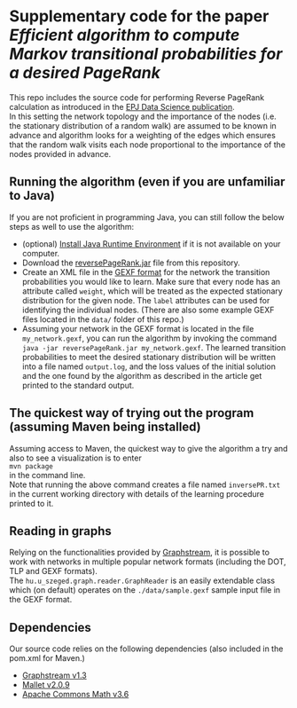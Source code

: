 # Supplementary code for the paper _Efficient algorithm to compute Markov transitional probabilities for a desired PageRank_

This repo includes the source code for performing Reverse PageRank calculation as introduced in the [EPJ Data Science publication](https://epjdatascience.springeropen.com/articles/10.1140/epjds/s13688-020-00240-z).  
In this setting the network topology and the importance of the nodes (i.e. the stationary distribution of a random walk) are assumed to be known in advance and algorithm looks for a weighting of the edges which ensures that the random walk visits each node proportional to the importance of the nodes provided in advance.

## Running the algorithm (even if you are unfamiliar to Java)

If you are not proficient in programming Java, you can still follow the below steps as well to use the algorithm:

* (optional) [Install Java Runtime Environment](https://www.oracle.com/java/technologies/downloads/) if it is not available on your computer.
* Download the [reversePageRank.jar](reversePageRank.jar) file from this repository.
* Create an XML file in the [GEXF format](https://gephi.org/gexf/format/) for the network the transition probabilities you would like to learn. Make sure that every node has an attribute called `weight`, which will be treated as the expected stationary distribution for the given node. The `label` attributes can be used for identifying the individual nodes. (There are also some example GEXF files located in the `data/` folder of this repo.)
* Assuming your network in the GEXF format is located in the file `my_network.gexf`, you can run the algorithm by invoking the command ``java -jar reversePageRank.jar my_network.gexf``. The learned transition probabilities to meet the desired stationary distribution will be written into a file named `output.log`, and the loss values of the initial solution and the one found by the algorithm as described in the article get printed to the standard output. 

## The quickest way of trying out the program (assuming Maven being installed)
Assuming access to Maven, the quickest way to give the algorithm a try and also to see a visualization is to enter  
```mvn package```  
in the command line.  
Note that running the above command creates a file named `inversePR.txt` in the current working directory with details of the learning procedure printed to it.

## Reading in graphs
Relying on the functionalities provided by [Graphstream](http://graphstream-project.org/doc/Tutorials/Reading-files-using-FileSource/), it is possible to work with networks in multiple popular network formats (including the DOT, TLP and GEXF formats).  
The `hu.u_szeged.graph.reader.GraphReader` is an easily extendable class which (on default) operates on the `./data/sample.gexf` sample input file in the GEXF format.

## Dependencies
Our source code relies on the following dependencies (also included in the pom.xml for Maven.)
* [Graphstream v1.3](http://graphstream-project.org/download/)
* [Mallet v2.0.9](http://mallet.cs.umass.edu/download.php)
* [Apache Commons Math v3.6](http://commons.apache.org/proper/commons-math/download_math.cgi)
